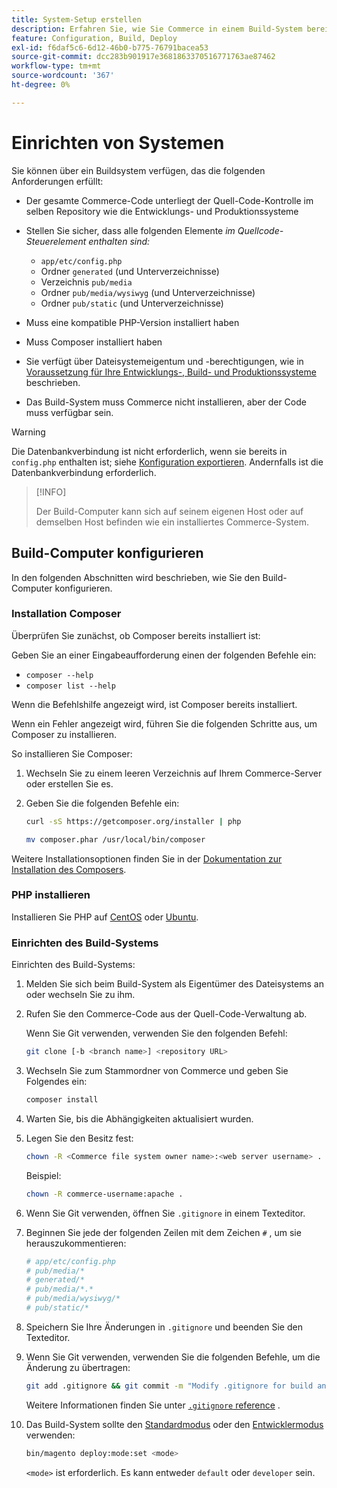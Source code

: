 ```yaml
---
title: System-Setup erstellen
description: Erfahren Sie, wie Sie Commerce in einem Build-System bereitstellen.
feature: Configuration, Build, Deploy
exl-id: f6daf5c6-6d12-46b0-b775-76791bacea53
source-git-commit: dcc283b901917e3681863370516771763ae87462
workflow-type: tm+mt
source-wordcount: '367'
ht-degree: 0%

---
```


# Einrichten von Systemen

Sie können über ein Buildsystem verfügen, das die folgenden Anforderungen erfüllt:

- Der gesamte Commerce-Code unterliegt der Quell-Code-Kontrolle im selben Repository wie die Entwicklungs- und Produktionssysteme
- Stellen Sie sicher, dass alle folgenden Elemente _im Quellcode-Steuerelement enthalten sind:_

   - `app/etc/config.php`
   - Ordner `generated` (und Unterverzeichnisse)
   - Verzeichnis `pub/media`
   - Ordner `pub/media/wysiwyg` (und Unterverzeichnisse)
   - Ordner `pub/static` (und Unterverzeichnisse)

- Muss eine kompatible PHP-Version installiert haben
- Muss Composer installiert haben
- Sie verfügt über Dateisystemeigentum und -berechtigungen, wie in [Voraussetzung für Ihre Entwicklungs-, Build- und Produktionssysteme](../deployment/technical-details.md) beschrieben.
- Das Build-System muss Commerce nicht installieren, aber der Code muss verfügbar sein.

>[!WARNING]
>
>Die Datenbankverbindung ist nicht erforderlich, wenn sie bereits in `config.php` enthalten ist; siehe [Konfiguration exportieren](../cli/export-configuration.md). Andernfalls ist die Datenbankverbindung erforderlich.

>[!INFO]
>
>Der Build-Computer kann sich auf seinem eigenen Host oder auf demselben Host befinden wie ein installiertes Commerce-System.

## Build-Computer konfigurieren

In den folgenden Abschnitten wird beschrieben, wie Sie den Build-Computer konfigurieren.

### Installation Composer

Überprüfen Sie zunächst, ob Composer bereits installiert ist:

Geben Sie an einer Eingabeaufforderung einen der folgenden Befehle ein:

- `composer --help`
- `composer list --help`

Wenn die Befehlshilfe angezeigt wird, ist Composer bereits installiert.

Wenn ein Fehler angezeigt wird, führen Sie die folgenden Schritte aus, um Composer zu installieren.

So installieren Sie Composer:

1. Wechseln Sie zu einem leeren Verzeichnis auf Ihrem Commerce-Server oder erstellen Sie es.

1. Geben Sie die folgenden Befehle ein:

   ```bash
   curl -sS https://getcomposer.org/installer | php
   ```

   ```bash
   mv composer.phar /usr/local/bin/composer
   ```

Weitere Installationsoptionen finden Sie in der [Dokumentation zur Installation des Composers][composer].

### PHP installieren

Installieren Sie PHP auf [CentOS] oder [Ubuntu].

### Einrichten des Build-Systems

Einrichten des Build-Systems:

1. Melden Sie sich beim Build-System als Eigentümer des Dateisystems an oder wechseln Sie zu ihm.
1. Rufen Sie den Commerce-Code aus der Quell-Code-Verwaltung ab.

   Wenn Sie Git verwenden, verwenden Sie den folgenden Befehl:

   ```bash
   git clone [-b <branch name>] <repository URL>
   ```

1. Wechseln Sie zum Stammordner von Commerce und geben Sie Folgendes ein:

   ```bash
   composer install
   ```

1. Warten Sie, bis die Abhängigkeiten aktualisiert wurden.
1. Legen Sie den Besitz fest:

   ```bash
   chown -R <Commerce file system owner name>:<web server username> .
   ```

   Beispiel:

   ```bash
   chown -R commerce-username:apache .
   ```

1. Wenn Sie Git verwenden, öffnen Sie `.gitignore` in einem Texteditor.
1. Beginnen Sie jede der folgenden Zeilen mit dem Zeichen `#` , um sie herauszukommentieren:

   ```conf
   # app/etc/config.php
   # pub/media/*
   # generated/*
   # pub/media/*.*
   # pub/media/wysiwyg/*
   # pub/static/*
   ```

1. Speichern Sie Ihre Änderungen in `.gitignore` und beenden Sie den Texteditor.
1. Wenn Sie Git verwenden, verwenden Sie die folgenden Befehle, um die Änderung zu übertragen:

   ```bash
   git add .gitignore && git commit -m "Modify .gitignore for build and production"
   ```

   Weitere Informationen finden Sie unter [`.gitignore` reference](../reference/config-reference-gitignore.md) .

1. Das Build-System sollte den [Standardmodus](../bootstrap/application-modes.md#default-mode) oder den [Entwicklermodus](../bootstrap/application-modes.md#developer-mode) verwenden:

   ```bash
   bin/magento deploy:mode:set <mode>
   ```

   `<mode>` ist erforderlich. Es kann entweder `default` oder `developer` sein.

<!-- Link Definitions -->

[CentOS]: https://wiki.centos.org/HowTos/php7
[composer]: https://getcomposer.org/download/
[Ubuntu]: https://help.ubuntu.com/lts/serverguide/php.html
